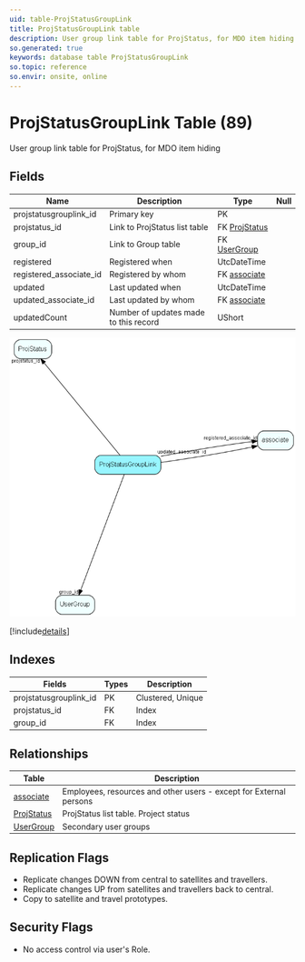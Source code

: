 ```yaml
---
uid: table-ProjStatusGroupLink
title: ProjStatusGroupLink table
description: User group link table for ProjStatus, for MDO item hiding
so.generated: true
keywords: database table ProjStatusGroupLink
so.topic: reference
so.envir: onsite, online
---
```


# ProjStatusGroupLink Table (89)

User group link table for ProjStatus, for MDO item hiding

## Fields

| Name | Description | Type | Null |
|------|-------------|------|:----:|
|projstatusgrouplink\_id|Primary key|PK| |
|projstatus\_id|Link to ProjStatus list table|FK [ProjStatus](projstatus.md)| |
|group\_id|Link to Group table|FK [UserGroup](usergroup.md)| |
|registered|Registered when|UtcDateTime| |
|registered\_associate\_id|Registered by whom|FK [associate](associate.md)| |
|updated|Last updated when|UtcDateTime| |
|updated\_associate\_id|Last updated by whom|FK [associate](associate.md)| |
|updatedCount|Number of updates made to this record|UShort| |


![ProjStatusGroupLink table relationship diagram](./media/ProjStatusGroupLink.png)

[!include[details](./includes/projstatusgrouplink.md)]

## Indexes

| Fields | Types | Description |
|--------|-------|-------------|
|projstatusgrouplink\_id |PK |Clustered, Unique |
|projstatus\_id |FK |Index |
|group\_id |FK |Index |

## Relationships

| Table|  Description |
|------|-------------|
|[associate](associate.md)  |Employees, resources and other users - except for External persons |
|[ProjStatus](projstatus.md)  |ProjStatus list table. Project status |
|[UserGroup](usergroup.md)  |Secondary user groups |


## Replication Flags

* Replicate changes DOWN from central to satellites and travellers.
* Replicate changes UP from satellites and travellers back to central.
* Copy to satellite and travel prototypes.

## Security Flags

* No access control via user's Role.

